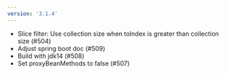 ```yaml
---
version: '3.1.4'
---
```


- Slice filter: Use collection size when toIndex is greater than collection size  (#504)
- Adjust spring boot doc (#509) 
- Build with jdk14 (#508)
- Set proxyBeanMethods to false (#507)